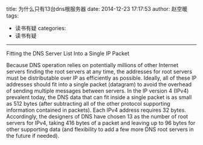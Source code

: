 title: 为什么只有13台dns根服务器
date: 2014-12-23 17:17:53
author: 赵空暖
tags: 
- 读书有疑
categories: 
- 读书有疑
---

Fitting the DNS Server List Into a Single IP Packet

Because DNS operation relies on potentially millions of other Internet servers finding the root servers at any time, the addresses for root servers must be distributable over IP as efficiently as possible. Ideally, all of these IP addresses should fit into a single packet (datagram) to avoid the overhead of sending multiple messages between servers. In the IP version 4 (IPv4) prevalent today, the DNS data that can fit inside a single packet is as small as 512 bytes (after subtracting all of the other protocol supporting information contained in packets). Each IPv4 address requires 32 bytes. Accordingly, the designers of DNS have chosen 13 as the number of root servers for IPv4, taking 416 bytes of a packet and leaving up to 96 bytes for other supporting data (and flexibility to add a few more DNS root servers in the future if needed).